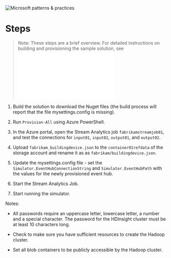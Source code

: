 ![Microsoft patterns & practices](http://pnp.azurewebsites.net/images/pnp-logo.png)

# Steps

> Note: These steps are a brief overview. For detailed instructions on building and provisioning the sample solution, see ![Building and Running the IoT Sample Solution](building-and-deploying-the-sample-solution.md)

1. Build the solution to download the Nuget files (the build process will report that the file mysettings.config is missing).

1. Run `Provision-All` using Azure PowerShell.

1. In the Azure portal, open the Stream Analytics job `fabrikamstreamjob01`, and test the connections for `input01`, `input02`, `output01`, and `output02`.

1. Upload `fabrikam_buildingdevice.json` to the `container01refdata` of the storage account and rename it as as `fabrikam/buildingdevice.json`.

1. Update the mysettings.config file - set the `Simulator.EventHubConnectionString` and `Simulator.EventHubPath` with the values for the newly provisioned event hub.

1. Start the Stream Analytics Job.

1. Start running the simulator.


Notes:

- All passwords require an uppercase letter, lowercase letter, a number and a special character. The password for the HDInsight cluster must be at least 10 characters long.

- Check to make sure you have sufficient resources to create the Hadoop cluster.

- Set all blob containers to be publicly accessible by the Hadoop cluster. 
